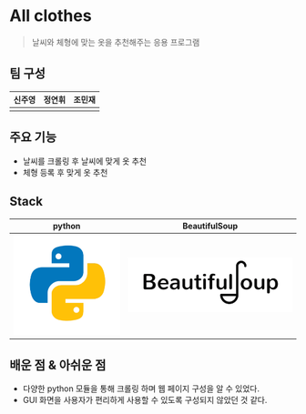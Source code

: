 # All clothes

> 날씨와 체형에 맞는 옷을 추천해주는 응용 프로그램

## 팀 구성

| 신주영 | 정연휘 | 조민재 |
| ------ | ----- | ------|
|        |       |       |

## 주요 기능

- 날씨를 크롤링 후 날씨에 맞게 옷 추천
- 체형 등록 후 맞게 옷 추천

## Stack

| python                        | BeautifulSoup                               |
| ----------------------------- | ------------------------------------------- |
| ![python](./stack/python.png) | ![BeautifulSoup](./stack/BeautifulSoup.png) |

## 배운 점 & 아쉬운 점

- 다양한 python 모듈을 통해 크롤링 하며 웹 페이지 구성을 알 수 있었다.
- GUI 화면을 사용자가 편리하게 사용할 수 있도록 구성되지 않았던 것 같다.
